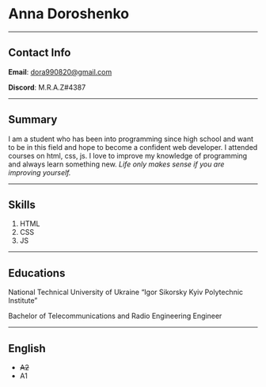 # Anna Doroshenko 
***
## Contact Info
__Email__: dora990820@gmail.com

__Discord__: M.R.A.Z#4387
***
## Summary
 I am a student who has been into programming since high school and want to be in this field and hope to become a confident web developer. I attended courses on html, css, js. I love to improve my knowledge of programming and always learn something new. _Life only makes sense if you are improving yourself._
***
## Skills
1. HTML
2. CSS
3. JS
***
## Educations
National Technical University of Ukraine
“Igor Sikorsky Kyiv Polytechnic Institute”

Bachelor of Telecommunications and Radio Engineering Engineer
***
## English
- ~~A2~~ 
- A1
